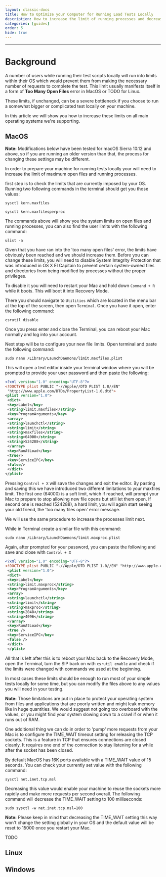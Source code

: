 ```yaml
---
layout: classic-docs
title: How to Optimize your Computer for Running Load Tests Locally
description: How to increase the limit of running processes and decrease the time each socket is occupied by the OS
categories: [guides]
order: 5
hide: true
---
```


***


# Background

A number of users while running their test scripts locally will run into limits within their OS which would prevent them from making the necessary number of requests to complete the test. This limit usually manifests itself in a form of **Too Many Open Files** error in MacOS or TODO for Linux.

These limits, if unchanged, can be a severe bottleneck if you choose to run a somewhat bigger or complicated test locally on your machine.

In this article we will show you how to increase these limits on all main operating systems we're supporting.



## MacOS

**Note:** Modifications below have been tested for macOS Sierra 10.12 and above, so if you are running an older version than that, the process for changing these settings may be different.


In order to prepare your machine for running tests locally your will need to increase the limit of maximum open files and running processes.

first step is to check the limits that are currently imposed by your OS. Running two following commands in the terminal should get you those values:

`sysctl kern.maxfiles`

`sysctl kern.maxfilesperproc`

The commands above will show you the system limits on open files and running processes, you can also find the user limits with the following command:

`ulist -a`

Given that you have ran into the 'too many open files' error, the limits have obviously been reached and we should increase them. Before you can change these limits, you will need to disable System Integrity Protection that was introduced in OS X El Capitain to prevent certain system-owned files and directories from being modified by processes without the proper privileges.

To disable it you will need to restart your Mac and hold down `Command + R` while it boots. This will boot it into Recovery Mode.

There you should navigate to `Utilities` which are located in the menu bar at the top of the screen, then open `Terminal`. Once you have it open, enter the following command:

`csrutil disable`

Once you press enter and close the Terminal, you can reboot your Mac normally and log into your account.

Next step will be to configure your new file limits. Open terminal and paste the following command:

`sudo nano /Library/LaunchDaemons/limit.maxfiles.plist`

This will open a text editor inside your terminal window where you will be prompted to provide your user password and then paste the following:

```xml
<?xml version="1.0" encoding="UTF-8"?>
<!DOCTYPE plist PUBLIC "-//Apple//DTD PLIST 1.0//EN"
 "http://www.apple.com/DTDs/PropertyList-1.0.dtd">
<plist version="1.0">
 <dict>
 <key>Label</key>
 <string>limit.maxfiles</string>
 <key>ProgramArguments</key>
 <array>
 <string>launchctl</string>
 <string>limit</string>
 <string>maxfiles</string>
 <string>64000</string>
 <string>524288</string>
 </array>
 <key>RunAtLoad</key>
 <true/>
 <key>ServiceIPC</key>
 <false/>
 </dict>
</plist>
```

Pressing `Control + X` will save the changes and exit the editor. By pasting and saving this we have introduced two different limitations to your maxfiles limit. The first one (64000) is a soft limit, which if reached, will prompt your Mac to prepare to stop allowing new file opens but still let them open. If second one is reached (524288), a hard limit, you will again start seeing your old friend, the 'too many files open' error message.

We will use the same procedure to increase the processes limit next.

While in Terminal create a similar file with this command:

`sudo nano /Library/LaunchDaemons/limit.maxproc.plist`

Again, after prompted for your password, you can paste the following and save and close with `Control + X`


```xml
<?xml version="1.0" encoding="UTF-8"?>
<!DOCTYPE plist PUBLIC "-//Apple/DTD PLIST 1.0//EN" "http://www.apple.com/DTDs/PropertyList-1.0.dtd">
 <plist version="1.0">
 <dict>
 <key>Label</key>
 <string>limit.maxproc</string>
 <key>ProgramArguments</key>
 <array>
 <string>launchctl</string>
 <string>limit</string>
 <string>maxproc</string>
 <string>2048</string>
 <string>4096</string>
 </array>
 <key>RunAtLoad</key>
 <true />
 <key>ServiceIPC</key>
 <false />
 </dict>
 </plist>
 ```

 All that is left after this is to reboot your Mac back to the Recovery Mode, open the Terminal, turn the SIP back on with `csrutil enable` and check if the limits were changed with commands we used at the beginning.

 In most cases these limits should be enough to run most of your simple tests locally for some time, but you can modify the files above to any values you will need in your testing.

 **Note:** Those limitations are put in place to protect your operating system from files and applications that are poorly written and might leak memory like in huge quantities. We would suggest not going too overboard with the values, or you might find your system slowing down to a crawl if or when it runs out of RAM.

 One additional thing we can do in order to 'pump' more requests from your Mac is to configure the TIME_WAIT timeout setting for releasing the TCP sockets. This is a feature in TCP that ensures connections are closed cleanly. It requires one end of the connection to stay listening for a while after the socket has been closed.

By default MacOS has 16K ports available with a TIME_WAIT value of 15 seconds. You can check your currently set value with the following command:

`sysctl net.inet.tcp.msl`

Decreasing this value would enable your machine to reuse the sockets more rapidly and make more requests per second overall. The following command will decrease the TIME_WAIT setting to 100 milliseconds:

`sudo sysctl -w net.inet.tcp.msl=100`


**Note:** Please keep in mind that decreasing the TIME_WAIT setting this way won't change the setting globally in your OS and the default value will be reset to 15000 once you restart your Mac.





TODO


## Linux


## Windows
